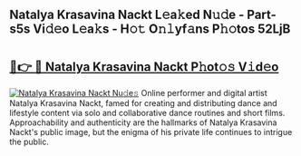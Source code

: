 ## Natalya Krasavina Nackt L𝚎a𝚔ed N𝚞𝚍e - Part-s5s Vi𝚍𝚎o L𝚎a𝚔s - H𝚘𝚝 O𝚗𝚕yf𝚊ns P𝚑𝚘tos 52LjB

# <h2><a href="http://kf27b2f.oniu.top/?m=Natalya+Krasavina+Nackt">🔗👉 🔴 Natalya Krasavina Nackt P𝚑ot𝚘𝚜 V𝚒d𝚎o</a></h2>

[![Natalya Krasavina Nackt Nu𝚍e𝚜](https://i.imgur.com/0qMVB7G.gif)](http://kf27b2f.oniu.top/?m=Natalya+Krasavina+Nackt)
Online performer and digital artist Natalya Krasavina Nackt, famed for creating and distributing dance and lifestyle content via solo and collaborative dance routines and short films. Approachability and authenticity are the hallmarks of Natalya Krasavina Nackt's public image, but the enigma of his private life continues to intrigue the public.  
